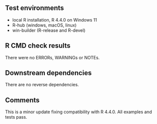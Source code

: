 ## Test environments
- local R installation, R 4.4.0 on Windows 11
- R-hub (windows, macOS, linux)
- win-builder (R-release and R-devel)

## R CMD check results
There were no ERRORs, WARNINGs or NOTEs.

## Downstream dependencies
There are no reverse dependencies.

## Comments
This is a minor update fixing compatibility with R 4.4.0. All examples and tests pass.
